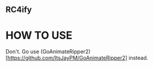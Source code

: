 ## RC4ify
# HOW TO USE
Don't. Go use (GoAnimateRipper2)[https://github.com/ItsJayPM/GoAnimateRipper2] instead.
